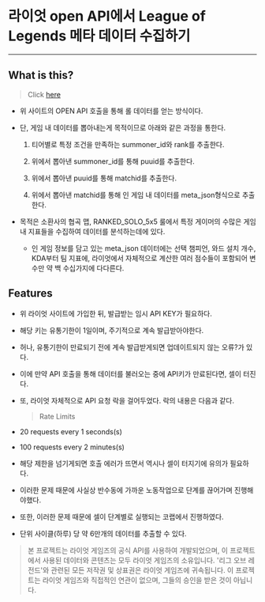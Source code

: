 # 라이엇 open API에서 League of Legends 메타 데이터 수집하기

---

## **What is this?**

> Click [here](https://developer.riotgames.com/)

- 위 사이트의 OPEN API 호출을 통해 롤 데이터를 얻는 방식이다.

- 단, 게임 내 데이터를 뽑아내는게 목적이므로 아래와 같은 과정을 통한다.

  1. 티어별로 특정 조건을 만족하는 summoner_id와 rank를 추출한다.

  2. 위에서 뽑아낸 summoner_id를 통해 puuid를 추출한다.

  3. 위에서 뽑아낸 puuid를 통해 matchid를 추출한다.

  4. 위에서 뽑아낸 matchid를 통해 인 게임 내 데이터를 meta_json형식으로 추출한다.

- 목적은 소환사의 협곡 맵, RANKED_SOLO_5x5 룰에서 특정 게이머의 수많은 게임 내 지표들을 수집하여 데이터를 분석하는데에 있다.

  - 인 게임 정보를 담고 있는 meta_json 데이터에는 선택 챔피언, 와드 설치 개수, KDA부터 팀 지표에, 라이엇에서 자체적으로 계산한 여러 점수들이 포함되어 변수만 약 백 수십가지에 다다른다.

## **Features**

- 위 라이엇 사이트에 가입한 뒤, 발급받는 임시 API KEY가 필요하다.
- 해당 키는 유통기한이 1일이며, 주기적으로 계속 발급받아야한다.
- 허나, 유통기한이 만료되기 전에 계속 발급받게되면 업데이트되지 않는 오류?가 있다.
- 이에 만약 API 호출을 통해 데이터를 불러오는 중에 API키가 만료된다면, 셀이 터진다.

- 또, 라이엇 자체적으로 API 요청 락을 걸어두었다. 락의 내용은 다음과 같다.
  > Rate Limits
- 20 requests every 1 seconds(s)
- 100 requests every 2 minutes(s)
- 해당 제한을 넘기게되면 호출 에러가 뜨면서 역시나 셀이 터지기에 유의가 필요하다.

- 이러한 문제 때문에 사실상 반수동에 가까운 노동작업으로 단계를 끊어가며 진행해야했다.
- 또한, 이러한 문제 때문에 셀이 단계별로 실행되는 코랩에서 진행하였다.
- 단위 사이클(하루) 당 약 6만개의 데이터를 추출할 수 있다.

> 본 프로젝트는 라이엇 게임즈의 공식 API를 사용하여 개발되었으며, 이 프로젝트에서 사용된 데이터와 콘텐츠는 모두 라이엇 게임즈의 소유입니다. '리그 오브 레전드'와 관련된 모든 저작권 및 상표권은 라이엇 게임즈에 귀속됩니다. 이 프로젝트는 라이엇 게임즈와 직접적인 연관이 없으며, 그들의 승인을 받은 것이 아닙니다.

